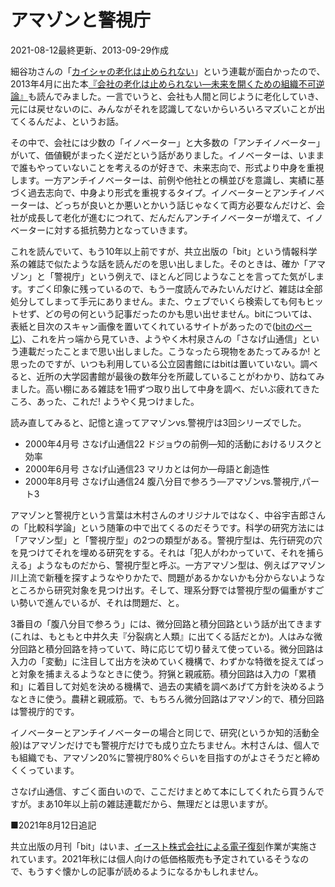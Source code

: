 # アマゾンと警視庁

2021-08-12最終更新、2013-09-29作成

細谷功さんの「[カイシャの老化は止められない](https://web.archive.org/web/20130316032127/http://www.akizero.jp/isaohosoya/rouka)」という連載が面白かったので、2013年4月に出た本[『会社の老化は止められない―未来を開くための組織不可逆論』](https://web.archive.org/web/20130608052642/http://www.akizero.jp/archives/6125)も読んでみました。一言でいうと、会社も人間と同じように老化していき、元には戻せないのに、みんながそれを認識してないからいろいろマズいことが出てくるんだよ、というお話。

その中で、会社には少数の「イノベーター」と大多数の「アンチイノベーター」がいて、価値観がまったく逆だという話がありました。イノベーターは、いままで誰もやっていないことを考えるのが好きで、未来志向で、形式より中身を重視します。一方アンチイノベーターは、前例や他社との横並びを意識し、実績に基づく過去志向で、中身より形式を重視するタイプ。イノベーターとアンチイノベーターは、どっちが良いとか悪いとかいう話じゃなくて両方必要なんだけど、会社が成長して老化が進むにつれて、だんだんアンチイノベーターが増えて、イノベーターに対する抵抗勢力となっていきます。

これを読んでいて、もう10年以上前ですが、共立出版の「bit」という情報科学系の雑誌で似たような話を読んだのを思い出しました。そのときは、確か「アマゾン」と「警視庁」という例えで、ほとんど同じようなことを言ってた気がします。すごく印象に残っているので、もう一度読んでみたいんだけど、雑誌は全部処分してしまって手元にありません。また、ウェブでいくら検索しても何もヒットせず、どの号の何という記事だったのかも思い出せません。bitについては、表紙と目次のスキャン画像を置いてくれているサイトがあったので([bitのぺーじ](https://web.archive.org/web/20110415030935/http://memo.ptie.org/bit))、これを片っ端から見ていき、ようやく木村泉さんの「さなげ山通信」という連載だったことまで思い出しました。こうなったら現物をあたってみるか! と思ったのですが、いつも利用している公立図書館にはbitは置いていない。調べると、近所の大学図書館が最後の数年分を所蔵していることがわかり、訪ねてみました。高い棚にある雑誌を1冊ずつ取り出して中身を調べ、だいぶ疲れてきたころ、あった、これだ! ようやく見つけました。

読み直してみると、記憶と違ってアマゾンvs.警視庁は3回シリーズでした。

- 2000年4月号 さなげ山通信22 ドジョウの前例―知的活動におけるリスクと効率
- 2000年6月号 さなげ山通信23 マリカとは何か―母語と創造性
- 2000年8月号 さなげ山通信24 腹八分目で参ろう―アマゾンvs.警視庁,パート3

アマゾンと警視庁という言葉は木村さんのオリジナルではなく、中谷宇吉郎さんの「比較科学論」という随筆の中で出てくるのだそうです。科学の研究方法には「アマゾン型」と「警視庁型」の2つの類型がある。警視庁型は、先行研究の穴を見つけてそれを埋める研究をする。それは「犯人がわかっていて、それを捕らえる」ようなものだから、警視庁型と呼ぶ。一方アマゾン型は、例えばアマゾン川上流で新種を探すようなやりかたで、問題があるかないかも分からないようなところから研究対象を見つけ出す。そして、理系分野では警視庁型の偏重がすごい勢いで進んでいるが、それは問題だ、と。

3番目の「腹八分目で参ろう」には、微分回路と積分回路という話が出てきます(これは、もともと中井久夫『分裂病と人類』に出てくる話だとか)。人はみな微分回路と積分回路を持っていて、時に応じて切り替えて使っている。微分回路は入力の「変動」に注目して出方を決めていく機構で、わずかな特徴を捉えてぱっと対象を捕まえるようなときに使う。狩猟と親戚筋。積分回路は入力の「累積和」に着目して対処を決める機構で、過去の実績を調べあげて方針を決めるようなときに使う。農耕と親戚筋。で、もちろん微分回路はアマゾン的で、積分回路は警視庁的です。

イノベーターとアンチイノベーターの場合と同じで、研究(というか知的活動全般)はアマゾンだけでも警視庁だけでも成り立たちません。木村さんは、個人でも組織でも、アマゾン20%に警視庁80%ぐらいを目指すのがよさそうだと締めくくっています。

さなげ山通信、すごく面白いので、ここだけまとめて本にしてくれたら買うんですが。まあ10年以上前の雑誌連載だから、無理だとは思いますが。

■2021年8月12日追記

共立出版の月刊「bit」はいま、[イースト株式会社による電子復刻](https://www.est.co.jp/news/2021/20210126)作業が実施されています。2021年秋には個人向けの低価格販売も予定されているそうなので、もうすぐ懐かしの記事が読めるようになるかもしれません。
